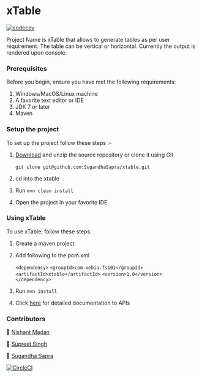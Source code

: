 # xTable

[![codecov](https://codecov.io/gh/SugandhaSapra/xtable/branch/master/graph/badge.svg?token=U224d7dx98)](https://codecov.io/gh/SugandhaSapra/xtable)



Project Name is xTable that allows to generate tables as per user requirement. The table can be vertical or horizontal. Currently the output is rendered upon console. 

### Prerequisites

Before you begin, ensure you have met the following requirements:

1. Windows/MacOS/Linux machine
2. A favorite text editor or IDE
3. JDK 7 or later
4. Maven

### Setup the project 

To set up the project follow these steps :-

1. [Download](https://github.com/SugandhaSapra/xtable/archive/master.zip) and unzip the source repository or clone it using Git

   ​	`git clone git@github.com:SugandhaSapra/xtable.git`

2. cd into the xtable 

3. Run `mvn clean install`

4. Open the project in your favorite IDE

### Using xTable

To use xTable, follow these steps:

1. Create a maven project

2. Add  following to the pom.xml 

   `<dependency>`
     `<groupId>com.xebia.fs101</groupId>`
     `<artifactId>xtable</artifactId>`
     `<version>1.0</version>`
   `</dependency>`

3. Run `mvn install`

4. Click [here]() for detailed documentation to APIs

### Contributors

📖 [Nishant Madan](https://github.com/nishantmadan26)

📖 [Supreet Singh](https://github.com/supr8sung)

📖 [Sugandha Sapra](https://github.com/SugandhaSapra)



[![CircleCI](https://circleci.com/gh/SugandhaSapra/xtable.svg?style=svg&circle-token=e357f8f002725f4d0d18cc2ca0fa1fd6f44cba03)](https://circleci.com/gh/SugandhaSapra/xtable)

